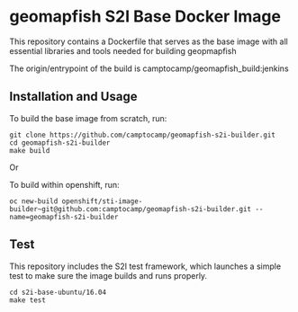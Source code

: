 # geomapfish S2I Base Docker Image

This repository contains a Dockerfile that serves as the base image with all essential libraries and tools needed for building geopmapfish

The origin/entrypoint of the build is camptocamp/geomapfish_build:jenkins

## Installation and Usage

To build the base image from scratch, run:

```
git clone https://github.com/camptocamp/geomapfish-s2i-builder.git
cd geomapfish-s2i-builder
make build
```

Or

To build within openshift, run:

```
oc new-build openshift/sti-image-builder~git@github.com:camptocamp/geomapfish-s2i-builder.git --name=geomapfish-s2i-builder
```

## Test

This repository includes the S2I test framework, which launches a simple test to make sure the image builds and runs properly.

```
cd s2i-base-ubuntu/16.04
make test
```
